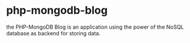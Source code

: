 # php-mongodb-blog
the PHP-MongoDB Blog is an application using the power of the NoSQL database as backend for storing data.

